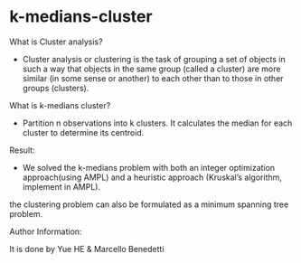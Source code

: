 # k-medians-cluster
What is Cluster analysis?
- Cluster analysis or clustering is the task of grouping a set of objects in such a way that objects in the same group (called a cluster) are more similar (in some sense or another) to each other than to those in other groups (clusters). 

What is k-medians cluster?

-  Partition n observations into k clusters. It calculates the median for each cluster to determine its centroid.

Result:

- We solved the k-medians problem with both an integer optimization approach(using AMPL) and
a heuristic approach (Kruskal’s algorithm, implement in AMPL).


the clustering problem
can also be formulated as a minimum spanning tree problem. 


Author Information:

It is done by Yue HE & Marcello Benedetti
